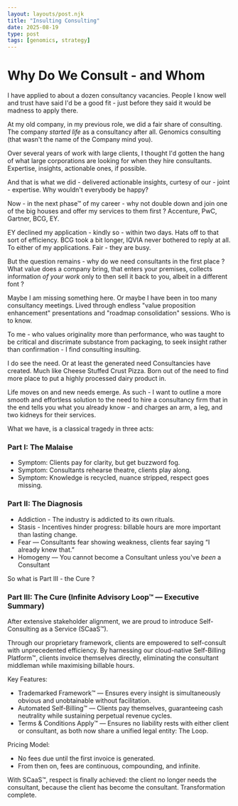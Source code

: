```yaml
---
layout: layouts/post.njk
title: "Insulting Consulting"
date: 2025-08-19
type: post
tags: [genomics, strategy]
---
```


# Why Do We Consult - and Whom

I have applied to about a dozen consultancy vacancies. People I know well and trust have said I'd be a good fit - just before they said it would be madness to apply there. 

At my old company, in my previous role, we did a fair share of consulting. The company *started life* as a consultancy after all. Genomics consulting (that wasn't the name of the Company mind you).

Over several years of work with large clients, I thought I'd gotten the hang of what large corporations are looking for when they hire consultants. Expertise, insights, actionable ones, if possible.

And that is what we did - delivered actionable insights, curtesy of our - joint - expertise. Why wouldn't everybody be happy?

Now - in the next phase™ of my career - why not double down and join one of the big houses and offer my services to them first ? Accenture, PwC, Gartner, BCG, EY. 

EY declined my application - kindly so - within two days. Hats off to that sort of efficiency. BCG took a bit longer, IQVIA never bothered to reply at all. To either of my applications. Fair - they are busy.

But the question remains - why do we need consultants in the first place ? What value does a company bring, that enters your premises, collects information *of your work* only to then sell it back to you, albeit in a different font ? 

Maybe I am missing something here. Or maybe I have been in too many consultancy meetings. Lived through endless "value proposition enhancement" presentations and "roadmap consolidation" sessions. Who is to know. 

To me - who values originality more than performance, who was taught to be critical and discrimate substance from packaging, to seek insight rather than confirmation - I find consulting insulting. 

I do see the need. Or at least the generated need Consultancies have created. Much like Cheese Stuffed Crust Pizza. Born out of the need to find more place to put a highly processed dairy product in. 

Life moves on and new needs emerge. As such - I want to outline a more smooth and effortless solution to the need to hire a consultancy firm that in the end tells you what you already know - and charges an arm, a leg, and two kidneys for their services. 

What we have, is a classical tragedy in three acts:

### Part I: The Malaise

- Symptom: Clients pay for clarity, but get buzzword fog.
- Symptom: Consultants rehearse theatre, clients play along.
- Symptom: Knowledge is recycled, nuance stripped, respect goes missing.


### Part II: The Diagnosis

- Addiction - The industry is addicted to its own rituals.
- Stasis - Incentives hinder progress: billable hours are more important than lasting change.
- Fear — Consultants fear showing weakness, clients fear saying “I already knew that.”
- Homogeny — You cannot become a Consultant unless you've *been* a Consultant

So what is Part III - the Cure ? 


### Part III: The Cure (Infinite Advisory Loop™ — Executive Summary)

After extensive stakeholder alignment, we are proud to introduce Self-Consulting as a Service (SCaaS™).

Through our proprietary framework, clients are empowered to self-consult with unprecedented efficiency. By harnessing our cloud-native Self-Billing Platform™, clients invoice themselves directly, eliminating the consultant middleman while maximising billable hours.

Key Features:
- Trademarked Framework™ — Ensures every insight is simultaneously obvious and unobtainable without facilitation.
- Automated Self-Billing™ — Clients pay themselves, guaranteeing cash neutrality while sustaining perpetual revenue cycles.
- Terms & Conditions Apply™ — Ensures no liability rests with either client or consultant, as both now share a unified legal entity: The Loop.

Pricing Model:
- No fees due until the first invoice is generated.
- From then on, fees are continuous, compounding, and infinite.

With SCaaS™, respect is finally achieved: the client no longer needs the consultant, because the client has become the consultant. Transformation complete.



